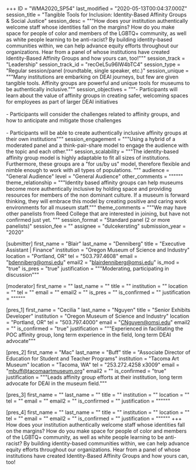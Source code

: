 +++
ID = "WMA2020_SP54"
last_modified = "2020-05-13T00:04:37.000Z"
session_title = "Tangible Tools for Inclusion: Identity-Based Affinity Groups & Social Justice"
session_desc = """How does your institution authentically welcome staff whose identities fall on the margins? How do you make space for people of color and members of the LGBTQ+ community, as well as white people learning to be anti-racist? By building identity-based communities within, we can help advance equity efforts throughout our organizations. Hear from a panel of whose institutions have created Identity-Based Affinity Groups and how yours can, too!"""
session_track = "Leadership"
session_track_id = "recOeL5u96IW4bTC4"
session_type = "Regular session/panel (roundtable, single speaker, etc.)"
session_unique = """Many institutions are embarking on DEAI journeys, but few are given tangible tools. Affinity groups are  powerful and unique tools for museums to be authentically inclusive."""
session_objectives = """-          Participants will learn about the value of affinity groups in creating safer, welcoming spaces for employees as part of larger DEAI initiatives<br><br>-          Participants will consider the challenges related to affinity groups, and how to anticipate and mitigate those challenges<br><br>-          Participants will be able to create authentically inclusive affinity groups at their own institutions"""
session_engagement = """Using a hybrid of a moderated panel and a think-pair-share model to engage the audience with the topic and each other."""
session_scalability = """The identity-based affinity group model is highly adaptable to fit all sizes of institutions. Furthermore, these groups are a "for us/by us" model, therefore flexible and nimble enough to work with all types of populations.  """
audience = "General Audience"
level = "General Audience"
other_comments = """"""
theme_relationship = """Identity based affinity groups can help museums become more authentically inclusive by holding space and providing resources for members of the non dominant culture. If a museum is forward thinking, they will embrace this model by creating positive and caring work environments for all museum staff."""
theme_comments = """We may have other panelists from Reed College that are interested in joining, but have not confirmed just yet. """
session_format = "Standard panel (2 or more panelists)"
session_fee = ""
assignee = "dulcekersting"
submission_year = "2020"

[submitter]
first_name = "Blair"
last_name = "Denniberg"
title = "Executive Assistant | Finance"
institution = "Oregon Museum of Science and Industry"
location = "Portland, OR"
tel = "503.797.4608"
email = "bdenniberg@omsi.edu"
email2 = "blairdenniberg@omsi.edu"
is_mod = "true"
is_pres = "true"
justification = """Moderating, participating in discussion"""

[moderator]
first_name = ""
last_name = ""
title = ""
institution = ""
location = ""
tel = ""
email = ""
email2 = ""
is_pres = ""
is_confirmed = ""
justification = """"""

[pres_1]
first_name = "Cecilia "
last_name = "Nguyen"
title = "Senior Exhibits Developer"
institution = "Oregon Museum of Science and Industry"
location = "Portland, OR"
tel = "503.797.4000"
email = "CNguyen@omsi.edu"
email2 = ""
is_confirmed = "true"
justification = """Experienced in facilitating the POC affinity group, long term experience in the field, long term DEAI advocate"""

[pres_2]
first_name = "Mac"
last_name = "Buff"
title = "Associate Director of Education for Student and Teacher Programs"
institution = "Tacoma Art Museum"
location = "Tacoma, WA"
tel = "253.272.4258 x3009"
email = "mbuff@tacomaartmuseum.org"
email2 = ""
is_confirmed = "true"
justification = """Leads affinity group efforts at their institution, long term advocate for DEAI in the museum field."""

[pres_3]
first_name = ""
last_name = ""
title = ""
institution = ""
location = ""
tel = ""
email = ""
email2 = ""
is_confirmed = ""
justification = """"""

[pres_4]
first_name = ""
last_name = ""
title = ""
institution = ""
location = ""
tel = ""
email = ""
email2 = ""
is_confirmed = ""
justification = """"""
+++
How does your institution authentically welcome staff whose identities fall on the margins? How do you make space for people of color and members of the LGBTQ+ community, as well as white people learning to be anti-racist? By building identity-based communities within, we can help advance equity efforts throughout our organizations. Hear from a panel of whose institutions have created Identity-Based Affinity Groups and how yours can, too!